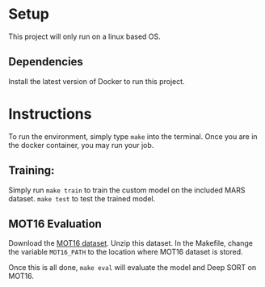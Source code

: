 # Setup
This project will only run on a linux based OS.

## Dependencies
Install the latest version of Docker to run this project.

# Instructions
To run the environment, simply type `make` into the terminal. Once you are in the 
docker container, you may run your job.

## Training:
Simply run `make train` to train the custom model on the included MARS dataset. 
`make test` to test the trained model.


## MOT16 Evaluation
Download the [MOT16 dataset](https://motchallenge.net/data/MOT16.zip). Unzip this dataset.
In the Makefile, change the variable `MOT16_PATH` to the location where MOT16 dataset is stored.


Once this is all done, `make eval` will evaluate the model and Deep SORT on MOT16.



